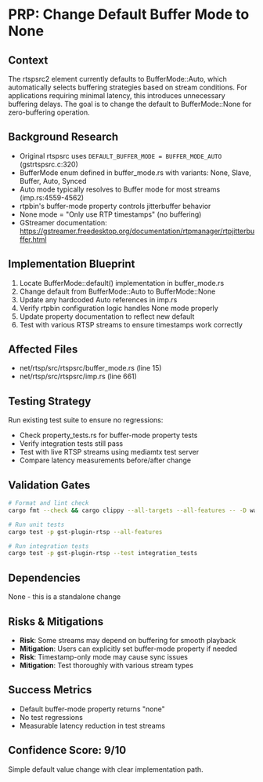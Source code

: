 # PRP: Change Default Buffer Mode to None

## Context
The rtspsrc2 element currently defaults to BufferMode::Auto, which automatically selects buffering strategies based on stream conditions. For applications requiring minimal latency, this introduces unnecessary buffering delays. The goal is to change the default to BufferMode::None for zero-buffering operation.

## Background Research
- Original rtspsrc uses `DEFAULT_BUFFER_MODE = BUFFER_MODE_AUTO` (gstrtspsrc.c:320)
- BufferMode enum defined in buffer_mode.rs with variants: None, Slave, Buffer, Auto, Synced
- Auto mode typically resolves to Buffer mode for most streams (imp.rs:4559-4562)
- rtpbin's buffer-mode property controls jitterbuffer behavior
- None mode = "Only use RTP timestamps" (no buffering)
- GStreamer documentation: https://gstreamer.freedesktop.org/documentation/rtpmanager/rtpjitterbuffer.html

## Implementation Blueprint
1. Locate BufferMode::default() implementation in buffer_mode.rs
2. Change default from BufferMode::Auto to BufferMode::None
3. Update any hardcoded Auto references in imp.rs
4. Verify rtpbin configuration logic handles None mode properly
5. Update property documentation to reflect new default
6. Test with various RTSP streams to ensure timestamps work correctly

## Affected Files
- net/rtsp/src/rtspsrc/buffer_mode.rs (line 15)
- net/rtsp/src/rtspsrc/imp.rs (line 661)

## Testing Strategy
Run existing test suite to ensure no regressions:
- Check property_tests.rs for buffer-mode property tests
- Verify integration tests still pass
- Test with live RTSP streams using mediamtx test server
- Compare latency measurements before/after change

## Validation Gates
```bash
# Format and lint check
cargo fmt --check && cargo clippy --all-targets --all-features -- -D warnings

# Run unit tests
cargo test -p gst-plugin-rtsp --all-features

# Run integration tests
cargo test -p gst-plugin-rtsp --test integration_tests
```

## Dependencies
None - this is a standalone change

## Risks & Mitigations
- **Risk**: Some streams may depend on buffering for smooth playback
- **Mitigation**: Users can explicitly set buffer-mode property if needed
- **Risk**: Timestamp-only mode may cause sync issues
- **Mitigation**: Test thoroughly with various stream types

## Success Metrics
- Default buffer-mode property returns "none" 
- No test regressions
- Measurable latency reduction in test streams

## Confidence Score: 9/10
Simple default value change with clear implementation path.